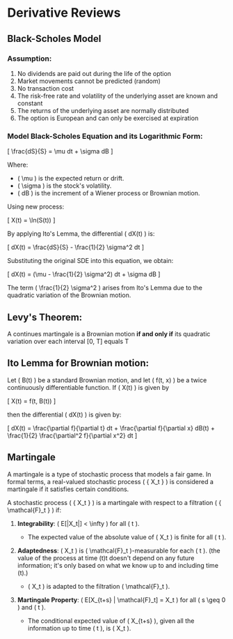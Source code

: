 # Derivative Reviews

## Black-Scholes Model

### **Assumption**:
  1. No dividends are paid out during the life of the option
  2. Market movements cannot be predicted (random)
  3. No transaction cost
  4. The risk-free rate and volatility of the underlying asset are known and constant
  5. The returns of the underlying asset are normally distributed
  6. The option is European and can only be exercised at expiration

### Model Black-Scholes Equation and its Logarithmic Form:  

\[ \frac{dS}{S} = \mu dt + \sigma dB \]

Where:

- \( \mu \) is the expected return or drift.
- \( \sigma \) is the stock's volatility.
- \( dB \) is the increment of a Wiener process or Brownian motion.

Using new process:

\[ X(t) = \ln(S(t)) \]

By applying Ito's Lemma, the differential \( dX(t) \) is:

\[ dX(t) = \frac{dS}{S} - \frac{1}{2} \sigma^2 dt \]

Substituting the original SDE into this equation, we obtain:

\[ dX(t) = (\mu - \frac{1}{2} \sigma^2) dt + \sigma dB \]

The term \( \frac{1}{2} \sigma^2 \) arises from Ito's Lemma due to the quadratic variation of the Brownian motion.

##  Levy's Theorem: 
  
A continues martingale is a Brownian motion **if and only if** its quadratic variation over each interval [0, T] equals T

##  Ito Lemma for Brownian motion:

Let \( B(t) \) be a standard Brownian motion, and let \( f(t, x) \) be a twice continuously differentiable function. If \( X(t) \) is given by

\[ X(t) = f(t, B(t)) \]

then the differential \( dX(t) \) is given by:

\[ dX(t) = \frac{\partial f}{\partial t} dt + \frac{\partial f}{\partial x} dB(t) + \frac{1}{2} \frac{\partial^2 f}{\partial x^2} dt \]


##  Martingale


A martingale is a type of stochastic process that models a fair game. In formal terms, a real-valued stochastic process \( \{ X_t \} \) is considered a martingale if it satisfies certain conditions.

A stochastic process \( \{ X_t \} \) is a martingale with respect to a filtration \( \{ \mathcal{F}_t \} \) if:

1. **Integrability**: \( E[|X_t|] < \infty \) for all \( t \).
   - The expected value of the absolute value of \( X_t \) is finite for all \( t \).

2. **Adaptedness**: \( X_t \) is \( \mathcal{F}_t \)-measurable for each \( t \). (the value of the process at time \(t\)t doesn't depend on any future information; it's only based on what we know up to and including time \(t\).)
   - \( X_t \) is adapted to the filtration \( \mathcal{F}_t \).

3. **Martingale Property**: \( E[X_{t+s} | \mathcal{F}_t] = X_t \) for all \( s \geq 0 \) and \( t \).
   - The conditional expected value of \( X_{t+s} \), given all the information up to time \( t \), is \( X_t \).

